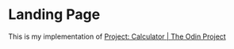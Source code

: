 # Landing Page
This is my implementation of [Project: Calculator  | The Odin Project](https://www.theodinproject.com/lessons/foundations-calculator)